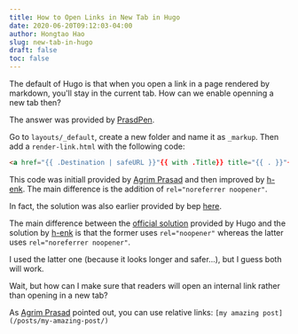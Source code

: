 ```yaml
---
title: How to Open Links in New Tab in Hugo
date: 2020-06-20T09:12:03-04:00
author: Hongtao Hao
slug: new-tab-in-hugo
draft: false
toc: false
---
```


The default of Hugo is that when you open a link in a page rendered by markdown, you'll stay in the current tab. How can we enable openning a new tab then?

The answer was provided by [PrasdPen](https://discourse.gohugo.io/t/how-to-open-link-in-new-tab-with-hugos-new-goldmark-markdown-renderer-in-v0-62-0/22540). 

Go to `layouts/_default`, create a new folder and name it as `_markup`. Then add a `render-link.html` with the following code:

```html
<a href="{{ .Destination | safeURL }}"{{ with .Title}} title="{{ . }}"{{ end }}{{ if strings.HasPrefix .Destination "http" }} target="_blank" rel="noreferrer noopener"{{ end }}>{{ .Text | safeHTML }}</a>
```

This code was initiall provided by [Agrim Prasad](https://agrimprasad.com/post/hugo-goldmark-markdown/) and then improved by [h-enk](https://discourse.gohugo.io/t/how-to-open-link-in-new-tab-with-hugos-new-goldmark-markdown-renderer-in-v0-62-0/22540/7). The main difference is the addition of `rel="noreferrer noopener"`. 

In fact, the solution was also earlier provided by bep [here](https://discourse.gohugo.io/t/how-to-open-shortcode-links-in-a-new-tab/22727/6). 

The main difference between the [official solution](https://gohugo.io/getting-started/configuration-markup#link-with-title-markdown-example) provided by Hugo and the solution by [h-enk](https://discourse.gohugo.io/t/how-to-open-link-in-new-tab-with-hugos-new-goldmark-markdown-renderer-in-v0-62-0/22540/7) is that the former uses `rel="noopener"` whereas the latter uses `rel="noreferrer noopener"`. 

I used the latter one (because it looks longer and safer...), but I guess both will work. 

Wait, but how can I make sure that readers will open an internal link rather than opening in a new tab?

As [Agrim Prasad](https://agrimprasad.com/post/hugo-goldmark-markdown/) pointed out, you can use relative links: `[my amazing post](/posts/my-amazing-post/)`



